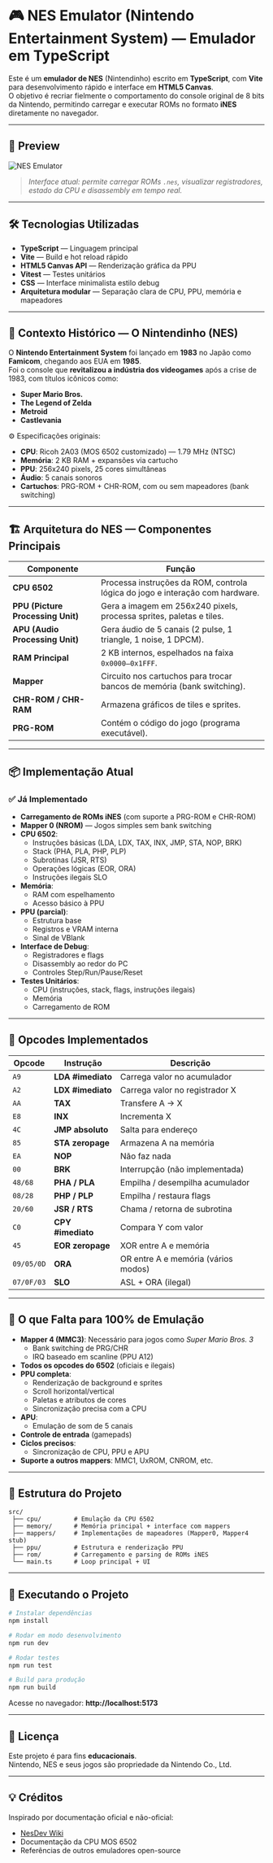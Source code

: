 # 🎮 NES Emulator (Nintendo Entertainment System) — Emulador em TypeScript

Este é um **emulador de NES** (Nintendinho) escrito em **TypeScript**, com **Vite** para desenvolvimento rápido e interface em **HTML5 Canvas**.  
O objetivo é recriar fielmente o comportamento do console original de 8 bits da Nintendo, permitindo carregar e executar ROMs no formato **iNES** diretamente no navegador.

---

## 📸 Preview
![NES Emulator](https://upload.wikimedia.org/wikipedia/commons/5/5d/NES-Console-Set.jpg)
> *Interface atual: permite carregar ROMs `.nes`, visualizar registradores, estado da CPU e disassembly em tempo real.*

---

## 🛠️ Tecnologias Utilizadas
- **TypeScript** — Linguagem principal
- **Vite** — Build e hot reload rápido
- **HTML5 Canvas API** — Renderização gráfica da PPU
- **Vitest** — Testes unitários
- **CSS** — Interface minimalista estilo debug
- **Arquitetura modular** — Separação clara de CPU, PPU, memória e mapeadores

---

## 📜 Contexto Histórico — O Nintendinho (NES)
O **Nintendo Entertainment System** foi lançado em **1983** no Japão como **Famicom**, chegando aos EUA em **1985**.  
Foi o console que **revitalizou a indústria dos videogames** após a crise de 1983, com títulos icônicos como:
- **Super Mario Bros.**
- **The Legend of Zelda**
- **Metroid**
- **Castlevania**

⚙️ Especificações originais:
- **CPU**: Ricoh 2A03 (MOS 6502 customizado) — 1.79 MHz (NTSC)
- **Memória**: 2 KB RAM + expansões via cartucho
- **PPU**: 256x240 pixels, 25 cores simultâneas
- **Áudio**: 5 canais sonoros
- **Cartuchos**: PRG-ROM + CHR-ROM, com ou sem mapeadores (bank switching)

---

## 🏗️ Arquitetura do NES — Componentes Principais

| Componente | Função |
|------------|--------|
| **CPU 6502** | Processa instruções da ROM, controla lógica do jogo e interação com hardware. |
| **PPU (Picture Processing Unit)** | Gera a imagem em 256x240 pixels, processa sprites, paletas e tiles. |
| **APU (Audio Processing Unit)** | Gera áudio de 5 canais (2 pulse, 1 triangle, 1 noise, 1 DPCM). |
| **RAM Principal** | 2 KB internos, espelhados na faixa `0x0000–0x1FFF`. |
| **Mapper** | Circuito nos cartuchos para trocar bancos de memória (bank switching). |
| **CHR-ROM / CHR-RAM** | Armazena gráficos de tiles e sprites. |
| **PRG-ROM** | Contém o código do jogo (programa executável). |

---

## 📦 Implementação Atual

### ✅ Já Implementado
- **Carregamento de ROMs iNES** (com suporte a PRG-ROM e CHR-ROM)
- **Mapper 0 (NROM)** — Jogos simples sem bank switching
- **CPU 6502**:
  - Instruções básicas (LDA, LDX, TAX, INX, JMP, STA, NOP, BRK)
  - Stack (PHA, PLA, PHP, PLP)
  - Subrotinas (JSR, RTS)
  - Operações lógicas (EOR, ORA)
  - Instruções ilegais SLO
- **Memória**:
  - RAM com espelhamento
  - Acesso básico à PPU
- **PPU (parcial)**:
  - Estrutura base
  - Registros e VRAM interna
  - Sinal de VBlank
- **Interface de Debug**:
  - Registradores e flags
  - Disassembly ao redor do PC
  - Controles Step/Run/Pause/Reset
- **Testes Unitários**:
  - CPU (instruções, stack, flags, instruções ilegais)
  - Memória
  - Carregamento de ROM

---

## 🔡 Opcodes Implementados

| Opcode | Instrução | Descrição |
|--------|-----------|-----------|
| `A9` | **LDA #imediato** | Carrega valor no acumulador |
| `A2` | **LDX #imediato** | Carrega valor no registrador X |
| `AA` | **TAX** | Transfere A → X |
| `E8` | **INX** | Incrementa X |
| `4C` | **JMP absoluto** | Salta para endereço |
| `85` | **STA zeropage** | Armazena A na memória |
| `EA` | **NOP** | Não faz nada |
| `00` | **BRK** | Interrupção (não implementada) |
| `48/68` | **PHA / PLA** | Empilha / desempilha acumulador |
| `08/28` | **PHP / PLP** | Empilha / restaura flags |
| `20/60` | **JSR / RTS** | Chama / retorna de subrotina |
| `C0` | **CPY #imediato** | Compara Y com valor |
| `45` | **EOR zeropage** | XOR entre A e memória |
| `09/05/0D` | **ORA** | OR entre A e memória (vários modos) |
| `07/0F/03` | **SLO** | ASL + ORA (ilegal) |

---

## 🚧 O que Falta para 100% de Emulação

- **Mapper 4 (MMC3)**: Necessário para jogos como *Super Mario Bros. 3*
  - Bank switching de PRG/CHR
  - IRQ baseado em scanline (PPU A12)
- **Todos os opcodes do 6502** (oficiais e ilegais)
- **PPU completa**:
  - Renderização de background e sprites
  - Scroll horizontal/vertical
  - Paletas e atributos de cores
  - Sincronização precisa com a CPU
- **APU**:
  - Emulação de som de 5 canais
- **Controle de entrada** (gamepads)
- **Ciclos precisos**:
  - Sincronização de CPU, PPU e APU
- **Suporte a outros mappers**: MMC1, UxROM, CNROM, etc.

---

## 📂 Estrutura do Projeto
```
src/
 ├── cpu/         # Emulação da CPU 6502
 ├── memory/      # Memória principal + interface com mappers
 ├── mappers/     # Implementações de mapeadores (Mapper0, Mapper4 stub)
 ├── ppu/         # Estrutura e renderização PPU
 ├── rom/         # Carregamento e parsing de ROMs iNES
 └── main.ts      # Loop principal + UI
```

---

## 🚀 Executando o Projeto

```bash
# Instalar dependências
npm install

# Rodar em modo desenvolvimento
npm run dev

# Rodar testes
npm run test

# Build para produção
npm run build
```

Acesse no navegador: **http://localhost:5173**

---

## 📜 Licença
Este projeto é para fins **educacionais**.  
Nintendo, NES e seus jogos são propriedade da Nintendo Co., Ltd.

---

## 💡 Créditos
Inspirado por documentação oficial e não-oficial:
- [NesDev Wiki](https://www.nesdev.org/wiki/Nesdev_Wiki)
- Documentação da CPU MOS 6502
- Referências de outros emuladores open-source
